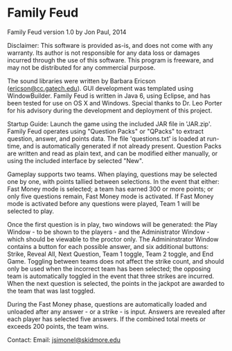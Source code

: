 Family Feud
===========

Family Feud version 1.0	by Jon Paul, 2014

Disclaimer: 
This software is provided as-is, and does not come with any warranty.  Its author is not responsible for any data loss or damages incurred through the use of this software.  This program is freeware, and may not be distributed for any commercial purpose.  

The sound libraries were written by Barbara Ericson (ericson@cc.gatech.edu).  GUI development was templated using WindowBuilder.  Family Feud is written in Java 6, using Eclipse, and has been tested for use on OS X and Windows.  Special thanks to Dr. Leo Porter for his advisory during the development and deployment of this project.

Startup Guide:
Launch the game using the included JAR file in 'JAR.zip'.  Family Feud operates using "Question Packs" or "QPacks" to extract question, answer, and points data.  The file 'questions.txt' is loaded at run-time, and is automatically generated if not already present.  Question Packs are written and read as plain text, and can be modified either manually, or using the included interface by selected "New". 

Gameplay supports two teams.  When playing, questions may be selected one by one, with points tallied between selections.  In the event that either: Fast Money mode is selected; a team has earned 300 or more points; or only five questions remain, Fast Money mode is activated.  If Fast Money mode is activated before any questions were played, Team 1 will be selected to play.

Once the first question is in play, two windows will be generated: the Play Window - to be shown to the players - and the Administrator Window - which should be viewable to the proctor only.  The Admininstrator Window contains a button for each possible answer, and six additional buttons: Strike, Reveal All, Next Question, Team 1 toggle, Team 2 toggle, and End Game.  Toggling between teams does not affect the strike count, and should only be used when the incorrect team has been selected; the opposing team is automatically toggled in the event that three strikes are incurred.  When the next question is selected, the points in the jackpot are awarded to the team that was last toggled.

During the Fast Money phase, questions are automatically loaded and unloaded after any answer - or a strike - is input.  Answers are revealed after each player has selected five answers.  If the combined total meets or exceeds 200 points, the team wins.

Contact:
	Email: jsimonel@skidmore.edu
